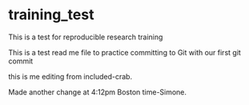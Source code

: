 # training_test
This is a test for reproducible research training

This is a test read me file to practice committing to Git with our first git commit

this is me editing from included-crab.

Made another change at 4:12pm Boston time-Simone. 